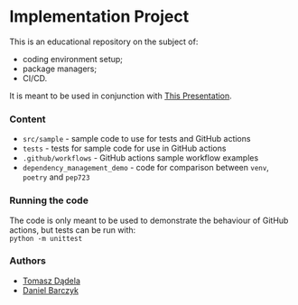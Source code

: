 # Implementation Project
This is an educational repository on the subject of:
 - coding environment setup;
 - package managers;
 - CI/CD.

 It is meant to be used in conjunction with [This Presentation](https://docs.google.com/presentation/d/1vrzd8xKIcR5bUSyGZVejOMs7KWmSFyQ6Xf_KVyUmgps/edit?usp=sharing).

### Content
 - `src/sample` - sample code to use for tests and GitHub actions
 - `tests` - tests for sample code for use in GitHub actions
 - `.github/workflows` - GitHub actions sample workflow examples
 - `dependency_management_demo` - code for comparison between `venv`, `poetry` and `pep723`

### Running the code
The code is only meant to be used to demonstrate the behaviour of GitHub actions, but tests can be run with: \
`python -m unittest`

### Authors
 - [Tomasz Dądela](https://github.com/tdadela)
 - [Daniel Barczyk](https://github.com/DanielBarczyk)
